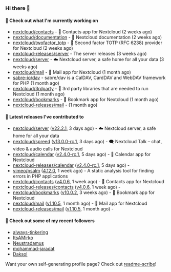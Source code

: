 ### Hi there 👋

#### 👷 Check out what I'm currently working on

- [nextcloud/contacts](https://github.com/nextcloud/contacts) - 📇 Contacts app for Nextcloud (2 weeks ago)
- [nextcloud/documentation](https://github.com/nextcloud/documentation) - 📘 Nextcloud documentation (2 weeks ago)
- [nextcloud/twofactor_totp](https://github.com/nextcloud/twofactor_totp) - 🔑 Second factor TOTP (RFC 6238) provider for Nextcloud (2 weeks ago)
- [nextcloud-releases/server](https://github.com/nextcloud-releases/server) - The server releases (3 weeks ago)
- [nextcloud/server](https://github.com/nextcloud/server) - ☁️ Nextcloud server, a safe home for all your data (3 weeks ago)
- [nextcloud/mail](https://github.com/nextcloud/mail) - 💌 Mail app for Nextcloud (1 month ago)
- [sabre-io/dav](https://github.com/sabre-io/dav) - sabre/dav is a CalDAV, CardDAV and WebDAV framework for PHP (1 month ago)
- [nextcloud/3rdparty](https://github.com/nextcloud/3rdparty) - :battery: 3rd party libraries that are needed to run Nextcloud (1 month ago)
- [nextcloud/bookmarks](https://github.com/nextcloud/bookmarks) - 🔖 Bookmark app for Nextcloud (1 month ago)
- [nextcloud-releases/mail](https://github.com/nextcloud-releases/mail) -  (1 month ago)

#### 🔭 Latest releases I've contributed to

- [nextcloud/server](https://github.com/nextcloud/server) ([v22.2.1](https://github.com/nextcloud/server/releases/tag/v22.2.1), 3 days ago) - ☁️ Nextcloud server, a safe home for all your data
- [nextcloud/spreed](https://github.com/nextcloud/spreed) ([v13.0.0-rc.1](https://github.com/nextcloud/spreed/releases/tag/v13.0.0-rc.1), 3 days ago) - 🗨️ Nextcloud Talk – chat, video &amp; audio calls for Nextcloud
- [nextcloud/calendar](https://github.com/nextcloud/calendar) ([v2.4.0-rc.1](https://github.com/nextcloud/calendar/releases/tag/v2.4.0-rc.1), 5 days ago) - 📆 Calendar app for Nextcloud
- [nextcloud-releases/calendar](https://github.com/nextcloud-releases/calendar) ([v2.4.0-rc.1](https://github.com/nextcloud-releases/calendar/releases/tag/v2.4.0-rc.1), 5 days ago) - 
- [vimeo/psalm](https://github.com/vimeo/psalm) ([4.12.0](https://github.com/vimeo/psalm/releases/tag/4.12.0), 1 week ago) - A static analysis tool for finding errors in PHP applications
- [nextcloud/contacts](https://github.com/nextcloud/contacts) ([v4.0.6](https://github.com/nextcloud/contacts/releases/tag/v4.0.6), 1 week ago) - 📇 Contacts app for Nextcloud
- [nextcloud-releases/contacts](https://github.com/nextcloud-releases/contacts) ([v4.0.6](https://github.com/nextcloud-releases/contacts/releases/tag/v4.0.6), 1 week ago) - 
- [nextcloud/bookmarks](https://github.com/nextcloud/bookmarks) ([v10.0.2](https://github.com/nextcloud/bookmarks/releases/tag/v10.0.2), 3 weeks ago) - 🔖 Bookmark app for Nextcloud
- [nextcloud/mail](https://github.com/nextcloud/mail) ([v1.10.5](https://github.com/nextcloud/mail/releases/tag/v1.10.5), 1 month ago) - 💌 Mail app for Nextcloud
- [nextcloud-releases/mail](https://github.com/nextcloud-releases/mail) ([v1.10.5](https://github.com/nextcloud-releases/mail/releases/tag/v1.10.5), 1 month ago) - 

#### 👯 Check out some of my recent followers

- [always-tinkering](https://github.com/always-tinkering)
- [ItsAMirko](https://github.com/ItsAMirko)
- [Neustradamus](https://github.com/Neustradamus)
- [mohammad-jaradat](https://github.com/mohammad-jaradat)
- [Daksol](https://github.com/Daksol)

Want your own self-generating profile page? Check out [readme-scribe](https://github.com/muesli/readme-scribe)!
